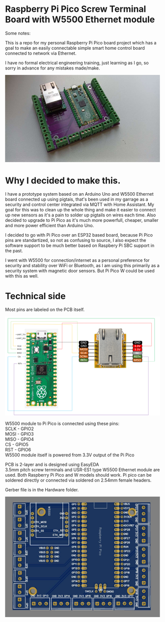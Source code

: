 # Raspberry Pi Pico Screw Terminal Board with W5500 Ethernet module
Some notes:

This is a repo for my personal Raspberry Pi Pico board project which has a goal to make an easily connectable simple smart home control board connected to network via Ethernet.

I have no formal electrical engineering training, just learning as I go, so sorry in advance for any mistakes made/make.

![soldered-pi-pico-w5500-ethernet-board-with-screw-therminals](https://github.com/wangeris/Pi-Pico-Screw-Terminal-Board-with-W5500-Ethernet-module/blob/main/Images/real1.JPG?raw=true)

# Why I decided to make this.

I have a prototype system based on an Arduino Uno and W5500 Ethernet board connected up using pigtais, that's been used in my garrage as a security and control center integrated via MQTT with Home Assistant. My goal for this was to clean up the whole thing and make it easier to connect up new sensors as it's a pain to solder up pigtails on wires each time. Also decided to upgrade to Pi Pico as it's much more powerfull, cheaper, smaller and more power efficient than Arduino Uno.

I decided to go with Pi Pico over an ESP32 based board, because Pi Pico pins are standartized, so not as confusing to source, I also expect the software support to be much better based on Raspbery Pi SBC support in the past.

I went with W5500 for connection/internet as a personal preference for security and stability over WiFi or Bluetooth, as I am using this primarily as a security system with magnetic door sensors. But Pi Pico W could be used with this as well.

# Technical side
Most pins are labeled on the PCB itself.

![pi-pico-w5500-connection](https://github.com/wangeris/Pi-Pico-Screw-Terminal-Board-with-W5500-Ethernet-module/blob/main/Images/raspberry_w5500.PNG?raw=true)

W5500 module to Pi Pico is connected using these pins:<br>
SCLK - GPIO2<br>
MOSI - GPIO3<br>
MISO - GPIO4<br>
CS   - GPIO5<br>
RST  - GPIO6<br>
W5500 module itself is powered from 3.3V output of the Pi Pico

PCB is 2-layer and is designed using EasyEDA<br>
3.5mm pitch screw terminals and USR-ES1 type W5500 Ethernet module are used. Both Raspberry Pi Pico and W models should work. Pi pico can be soldered directly or connected via soldered on 2.54mm female headers.

Gerber file is in the Hardware folder.

![pi-pico-w5500-screw-pcb-gerber-design](https://github.com/wangeris/Pi-Pico-Screw-Terminal-Board-with-W5500-Ethernet-module/blob/main/Images/pcb.JPG?raw=true)
